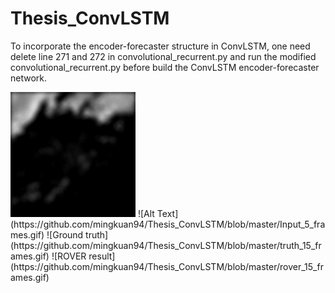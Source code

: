 # Thesis_ConvLSTM

To incorporate the encoder-forecaster structure in ConvLSTM, one need delete line 271 and 272 in convolutional_recurrent.py and run the modified convolutional_recurrent.py before build the ConvLSTM encoder-forecaster network.

<img src="https://github.com/mingkuan94/Thesis_ConvLSTM/blob/master/Input_5_frames.gif" width="200" height="200" />
![Alt Text](https://github.com/mingkuan94/Thesis_ConvLSTM/blob/master/Input_5_frames.gif)
![Ground truth](https://github.com/mingkuan94/Thesis_ConvLSTM/blob/master/truth_15_frames.gif)
![ROVER result](https://github.com/mingkuan94/Thesis_ConvLSTM/blob/master/rover_15_frames.gif)
